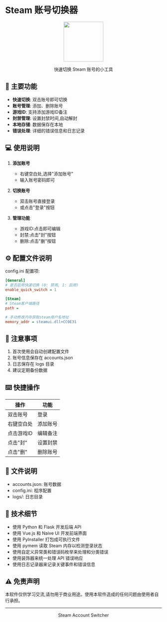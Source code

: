 # Steam 账号切换器

<div align="center">
    <img src="assets\icon.ico" width="128" height="128">
    <p>快速切换 Steam 账号的小工具</p>
</div>

## 🌟 主要功能

- **快速切换**: 双击账号即可切换
- **账号管理**: 添加、删除账号
- **游戏ID**: 支持添加游戏ID备注
- **封禁管理**: 设置封禁时间,自动解封
- **本地存储**: 数据保存在本地
- **错误处理**: 详细的错误信息和日志记录

## 💻 使用说明

1. **添加账号**
   - 右键空白处,选择"添加账号"
   - 输入账号密码即可

2. **切换账号**
   - 双击账号直接登录
   - 或点击"登录"按钮

3. **管理功能**
   - 游戏ID:点击即可编辑
   - 封禁:点击"封"按钮
   - 删除:点击"删"按钮

## ⚙️ 配置文件说明

config.ini 配置项:

```ini
[General]
# 是否启用快速切换 (0: 禁用, 1: 启用)
enable_quick_switch = 1

[Steam]
# Steam客户端路径
path = 

# 手动修改内存获取steam用户名地址
memory_addr = steamui.dll+CC0E31
```

## 📝 注意事项

1. 首次使用会自动创建配置文件
2. 账号信息保存在 accounts.json
3. 日志保存在 logs 目录
4. 建议定期备份数据

## ⌨️ 快捷操作

| 操作 | 功能 |
|------|------|
| 双击账号 | 登录 |
| 右键空白处 | 添加账号 |
| 点击游戏ID | 编辑备注 |
| 点击"封" | 设置封禁 |
| 点击"删" | 删除账号 |

## 📁 文件说明

- accounts.json: 账号数据
- config.ini: 程序配置
- logs/: 日志目录

## 🔧 技术细节

- 使用 Python 和 Flask 开发后端 API
- 使用 Vue.js 和 Naive UI 开发前端界面
- 使用 PyInstaller 打包成可执行文件
- 使用 pymem 读取 Steam 内存以检测登录状态
- 使用自定义异常类和错误码枚举来处理和分类错误
- 使用装饰器来统一处理 API 错误响应
- 使用日志记录器来记录关键事件和错误信息

## ⚠️ 免责声明

本软件仅供学习交流,请勿用于商业用途。使用本软件造成的任何问题由使用者自行承担。

---
<div align="center">
    <p>Steam Account Switcher</p>
</div>